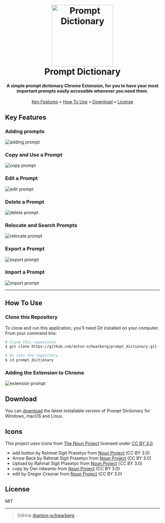 
<h1 align="center">
  <br>
  <a><img src="assets/icon.png" alt="Prompt Dictionary" width="200"></a>
  <br>
  Prompt Dictionary
  <br>
</h1>

<h4 align="center">A simple prompt dictionary Chrome Extension, for you to have your most important prompts easily accessible whenever you need them.</h4>

<p align="center">
  <a href="#key-features">Key Features</a> •
  <a href="#how-to-use">How To Use</a> •
  <a href="#download">Download</a> •
  <a href="#license">License</a>
</p>

## Key Features

### Adding prompts
![adding prompt](assets/add.gif)

### Copy and Use a Prompt
![copy prompt](assets/copy.gif)

### Edit a Prompt
![edit prompt](assets/edit.gif)

### Delete a Prompt
![delete prompt](assets/deletion.gif)

### Relocate and Search Prompts
![relocate prompt](assets/moving.gif)

### Export a Prompt
![export prompt](assets/export.gif)

### Import a Prompt
![import prompt](assets/import.gif)

--- 

## How To Use

### Clone this Repository
To clone and run this application, you'll need Git installed on your computer. From your command line:

```bash
# Clone this repository
$ git clone https://github.com/anton-schwarberg/prompt_dictionary.git

# Go into the repository
$ cd prompt_dictionary

```

### Adding the Extension to Chrome
![extension prompt](assets/extension.gif)


## Download

You can [download](https://github.com/anton-schwarberg/prompt_dictionary/releases/tag/v1.0.0) the latest installable version of Prompt Dictionary for Windows, macOS and Linux.

## Icons

This project uses icons from [The Noun Project](https://thenounproject.com/) licensed under [CC BY 3.0](https://creativecommons.org/licenses/by/3.0/).

* add button by Rahmat Sigit Prasetyo from <a href="https://thenounproject.com/browse/icons/term/add-button/" target="_blank" title="add button Icons">Noun Project</a> (CC BY 3.0)  
* Arrow Back by Rahmat Sigit Prasetyo from <a href="https://thenounproject.com/browse/icons/term/arrow-back/" target="_blank" title="Arrow Back Icons">Noun Project</a> (CC BY 3.0)  
* Upload by Rahmat Sigit Prasetyo from <a href="https://thenounproject.com/browse/icons/term/upload/" target="_blank" title="Upload Icons">Noun Project</a> (CC BY 3.0)  
* copy by Dwi ridwanto from <a href="https://thenounproject.com/browse/icons/term/copy/" target="_blank" title="copy Icons">Noun Project</a> (CC BY 3.0)  
* edit by Gregor Cresnar from <a href="https://thenounproject.com/browse/icons/term/edit/" target="_blank" title="edit Icons">Noun Project</a> (CC BY 3.0)  

## License

MIT

---

> GitHub [@anton-schwarberg](https://github.com/anton-schwarberg/) &nbsp;&middot;&nbsp;

